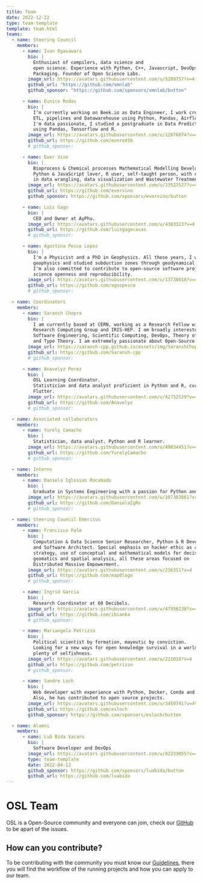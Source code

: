 ```yaml
---
title: Team
date: 2022-12-22
type: team-template
template: team.html
teams:
  - name: Steering Council
    members:
      - name: Ivan Ogasawara
        bio: |
          Enthusiast of compilers, data science and
          open science. Experience with Python, C++, Javascript, DevOps, and
          Packaging. Founder of Open Science Labs.
        image_url: https://avatars.githubusercontent.com/u/5209757?v=4
        github_url: "https://github.com/xmnlab"
        github_sponsor: "https://github.com/sponsors/xmnlab/button"

      - name: Eunice Rodas
        bio: |
          I’m currently working on Beek.io as Data Engineer, I work create and model,
          ETL, pipelines and Datawarehouse using Python, Pandas, Airflow and GCP.
          I'm data passionate, I studied a postgraduate in Data Predict and Analytics
          using Pandas, Tensorflow and R.
        image_url: https://avatars.githubusercontent.com/u/12076074?v=4
        github_url: https://github.com/eunrod16
        # github_sponsor:

      - name: Ever Vino
        bio: |
          Bioprocess & Chemical processes Mathematical Modelling Developer,
          Python & JavaScript lover, R user, self-taught person, with experience
          in data wrangling, data visualization and Wastewater Treatment.
        image_url: https://avatars.githubusercontent.com/u/23527527?v=4
        github_url: https://github.com/evervino
        github_sponsor: https://github.com/sponsors/evervino/button

      - name: Luis Gago
        bio: |
          CEO and Owner at AyPhu.
        image_url: https://avatars.githubusercontent.com/u/4383323?v=4
        github_url: https://github.com/luisgagocasas
        # github_sponsor:

      - name: Agustina Pesce Lopez
        bio: |
          I'm a Physicist and a PhD in Geophysics. All those years, I worked in applied
          geophysics and studied subduction zones through geodynamical numerical modeling.
          I'm also committed to contribute to open-source software projects to improve
          science openness and reproducibility.
        image_url: https://avatars.githubusercontent.com/u/13738018?v=4
        github_url: https://github.com/aguspesce
        # github_sponsor:

  - name: Coordinators
    members:
      - name: Saransh Chopra
        bio: |
          I am currently based at CERN, working as a Research Fellow with the Princeton
          Research Computing Group and IRIS-HEP. I am broadly interested in Research
          Software Engineering, Scientific Computing, DevOps, Theory of Computation,
          and Type Theory. I am extremely passionate about Open-Source and Open-Science.
        image_url: https://saransh-cpp.github.io/assets/img/SaranshChopra.jpeg
        github_url: https://github.com/Saransh-cpp
        # github_sponsor:

      - name: Anavelyz Perez
        bio: |
          OSL Learning Coordinator.
          Statistician and data analyst proficient in Python and R, currently exploring
          Flutter.
        image_url: https://avatars.githubusercontent.com/u/42752529?v=4
        github_url: https://github.com/Anavelyz
        # github_sponsor:

  - name: Associated collaborators
    members:
      - name: Yurely Camacho
        bio: |
          Statistician, data analyst. Python and R learner.
        image_url: https://avatars.githubusercontent.com/u/49034451?v=4
        github_url: https://github.com/YurelyCamacho
        # github_sponsor:

  - name: Interns
    members:
      - name: Daniela Iglesias Rocabado
        bio: |
          Graduate in Systems Engineering with a passion for Python and Web Development.
        image_url: https://avatars.githubusercontent.com/u/107383061?v=4
        github_url: https://github.com/DanielaIgRo
        # github_sponsor:

  - name: Steering Council Emeritus
    members:
      - name: Francisco Palm
        bio: |
          Computation & Data Science Senior Researcher, Python & R Developer
          and Software Architect. Special emphasis on hacker ethic as a learning
          strategy, use of conceptual and mathematical models for decision-making,
          geomatics and spatial analysis, all these areas focused on
          Distributed Massive Empowerment.
        image_url: https://avatars.githubusercontent.com/u/236351?v=4
        github_url: https://github.com/map0logo
        # github_sponsor:

      - name: Ingrid Garcia
        bio: |
          Research Coordinator at 60 Decibels.
        image_url: https://avatars.githubusercontent.com/u/47956238?v=4
        github_url: https://github.com/ibianka
        # github_sponsor:

      - name: Mariangela Petrizzo
        bio: |
          Political scientist by formation, mayeutic by conviction.
          Looking for a new ways for open knowledge survival in a world
          plenty of selfishness.
        image_url: https://avatars.githubusercontent.com/u/221018?v=4
        github_url: https://github.com/petrizzo
        # github_sponsor:

      - name: Sandro Loch
        bio: |
          Web developer with experience with Python, Docker, Conda and Django;
          Also, he has contributed to open source projects.
        image_url: https://avatars.githubusercontent.com/u/3450741?v=4%22
        github_url: https://github.com/esloch
        github_sponsor: https://github.com/sponsors/esloch/button

  - name: Alumni
    members:
      - name: Luã Bida Vacaro
        bio: |
          Software Developer and DevOps
        image_url: https://avatars.githubusercontent.com/u/82233055?v=4
        type: team-template
        date: 2022-04-12
        github_sponsor: https://github.com/sponsors/luabida/button
        github_url: https://github.com/luabida
---
```


# OSL Team

OSL is a Open-Source community and everyone can join, check our
[GitHub](https://github.com/OpenScienceLabs/opensciencelabs.github.io) to be
apart of the issues.

## How can you contribute?

To be contributing with the community you must know our
[Guidelines](/guidelines/), there you will find the
workflow of the running projects and how you can apply to our team.

